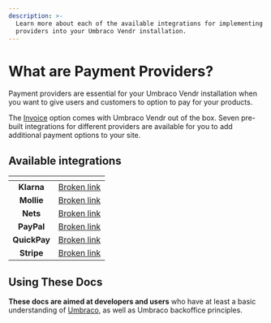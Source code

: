 ```yaml
---
description: >-
  Learn more about each of the available integrations for implementing payment
  providers into your Umbraco Vendr installation.
---
```


# What are Payment Providers?

Payment providers are essential for your Umbraco Vendr installation when you want to give users and customers to option to pay for your products.

The [Invoice](invoicing/README.md) option comes with Umbraco Vendr out of the box. Seven pre-built integrations for different providers are available for you to add additional payment options to your site.

## Available integrations

<table data-view="cards"><thead><tr><th align="center"></th><th data-hidden data-card-target data-type="content-ref"></th></tr></thead><tbody><tr><td align="center"><strong>Klarna</strong></td><td><a href="broken-reference">Broken link</a></td></tr><tr><td align="center"><strong>Mollie</strong></td><td><a href="broken-reference">Broken link</a></td></tr><tr><td align="center"><strong>Nets</strong></td><td><a href="broken-reference">Broken link</a></td></tr><tr><td align="center"><strong>PayPal</strong></td><td><a href="broken-reference">Broken link</a></td></tr><tr><td align="center"><strong>QuickPay</strong></td><td><a href="broken-reference">Broken link</a></td></tr><tr><td align="center"><strong>Stripe</strong></td><td><a href="broken-reference">Broken link</a></td></tr></tbody></table>

## Using These Docs

**These docs are aimed at developers and users** who have at least a basic understanding of [Umbraco](https://umbraco.com), as well as Umbraco backoffice principles.
